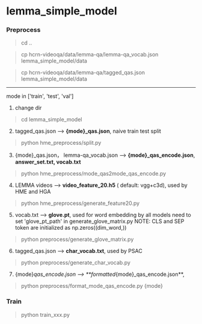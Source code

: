 # lemma_simple_model

### Preprocess

> cd .. 

> cp hcrn-videoqa/data/lemma-qa/lemma-qa_vocab.json  lemma_simple_model/data

> cp hcrn-videoqa/data/lemma-qa/tagged_qas.json  lemma_simple_model/data

--------------------------------------
mode in ['train', 'test', 'val']
1. change dir
> cd lemma_simple_model

2. tagged_qas.json --> **{mode}_qas.json**, naive train test split
> python hme_preprocess/split.py 

3. {mode}_qas.json， lemma-qa_vocab.json --> **{mode}_qas_encode.json**, **answer_set.txt, vocab.txt**
> python hme_preprocess/mode_qas2mode_qas_encode.py

4. LEMMA videos --> **video_feature_20.h5** ( default: vgg+c3d), used by HME and HGA
> python hme_preprocess/generate_feature20.py

5.  vocab.txt --> **glove.pt**, used for word embedding by all models
need to set 'glove_pt_path' in generate_glove_matrix.py
NOTE: CLS and SEP token are initialized as np.zeros((dim_word,)) 
> python preprocess/generate_glove_matrix.py

6. tagged_qas.json --> **char_vocab.txt**, used by PSAC
> python preprocess/generate_char_vocab.py

7. {mode}_qas_encode.json --> **formatted_{mode}_qas_encode.json**, 
> python preprocess/format_mode_qas_encode.py {mode}


### Train
> python train_xxx.py

